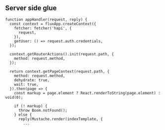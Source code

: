 ##  Server side glue

    function appHandler(request, reply) {
      const context = fluxApp.createContext({
        fetcher: fetcher('hapi', {
          request,
        }),
        getUser: () => request.auth.credentials,
      });

      context.getRouterActions().init(request.path, {
        method: request.method,
      });

      return context.getPageContext(request.path, {
        method: request.method,
        dehydrate: true,
        wait: true,
      }).then(page => {
        const markup = page.element ? React.renderToString(page.element) : void(0);

        if (! markup) {
          throw Boom.notFound();
        } else {
          reply(Mustache.render(indexTemplate, {
            ...

